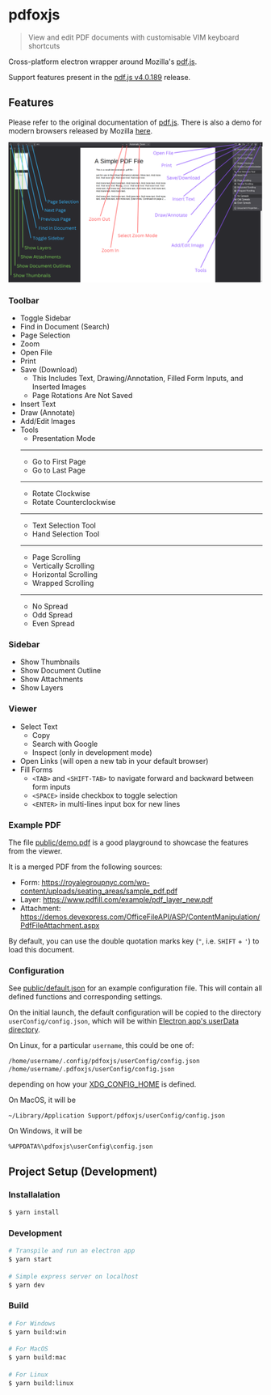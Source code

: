 # pdfoxjs 

> View and edit PDF documents with customisable VIM keyboard shortcuts

Cross-platform electron wrapper around Mozilla's [pdf.js](https://mozilla.github.io/pdf.js).

Support features present in the [pdf.js v4.0.189](https://github.com/mozilla/pdf.js/releases/tag/v4.0.189) release.

## Features

Please refer to the original documentation of [pdf.js](https://github.com/mozilla/pdf.js). There is also a demo for modern browsers released by Mozilla [here](https://mozilla.github.io/pdf.js/web/viewer.html). 

![Tools View](public/help.png)

### Toolbar
- Toggle Sidebar
- Find in Document (Search)
- Page Selection
- Zoom
- Open File
- Print
- Save (Download)
    - This Includes Text, Drawing/Annotation, Filled Form Inputs, and Inserted Images
    - Page Rotations Are Not Saved
- Insert Text
- Draw (Annotate)
- Add/Edit Images
- Tools
    - Presentation Mode
    ---
    - Go to First Page
    - Go to Last Page
    ---
    - Rotate Clockwise
    - Rotate Counterclockwise
    ---
    - Text Selection Tool
    - Hand Selection Tool
    ---
    - Page Scrolling
    - Vertically Scrolling
    - Horizontal Scrolling
    - Wrapped Scrolling
    ---
    - No Spread
    - Odd Spread
    - Even Spread

### Sidebar
- Show Thumbnails
- Show Document Outline
- Show Attachments
- Show Layers

### Viewer
- Select Text
    - Copy
    - Search with Google
    - Inspect (only in development mode)
- Open Links (will open a new tab in your default browser)
- Fill Forms
    - `<TAB>` and `<SHIFT-TAB>` to navigate forward and backward between form inputs
    - `<SPACE>` inside checkbox to toggle selection
    - `<ENTER>` in multi-lines input box for new lines

### Example PDF

The file [public/demo.pdf](public/demo.pdf) is a good playground to showcase the features from the viewer.

It is a merged PDF from the following sources:
- Form: https://royalegroupnyc.com/wp-content/uploads/seating_areas/sample_pdf.pdf
- Layer: https://www.pdfill.com/example/pdf_layer_new.pdf
- Attachment: https://demos.devexpress.com/OfficeFileAPI/ASP/ContentManipulation/PdfFileAttachment.aspx

By default, you can use the double quotation marks key (`"`, i.e. `SHIFT` + `'`) to load this document.


### Configuration

See [public/default.json](public/default.json) for an example configuration file. This will contain all defined functions and corresponding settings.

On the initial launch, the default configuration will be copied to the directory `userConfig/config.json`, which will be within [Electron app's userData directory](https://www.electronjs.org/docs/latest/api/app#appgetpathname).

On Linux, for a particular `username`, this could be one of:
```
/home/username/.config/pdfoxjs/userConfig/config.json
/home/username/.pdfoxjs/userConfig/config.json
```
depending on how your [XDG_CONFIG_HOME](https://wiki.archlinux.org/title/XDG_Base_Directory#User_directories) is defined.

On MacOS, it will be
```
~/Library/Application Support/pdfoxjs/userConfig/config.json
```

On Windows, it will be
```
%APPDATA%\pdfoxjs\userConfig\config.json
```

## Project Setup (Development)

### Installalation

```bash
$ yarn install
```

### Development

```bash
# Transpile and run an electron app
$ yarn start

# Simple express server on localhost
$ yarn dev
```

### Build

```bash
# For Windows
$ yarn build:win

# For MacOS
$ yarn build:mac

# For Linux
$ yarn build:linux
```